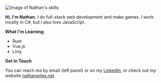 ![Image of Nathan's skills](http://nathanwiles.net/img/github-skills.png)

**Hi, I'm Nathan.**
I do full-stack web development and make games. I work mostly in C#, but I also love JavaScript.

**What I'm Learning**
- Rust
- Vue.js
- Linq

**Get In Touch**

You can reach me by email (left panel) or on my [LinkedIn](https://www.linkedin.com/in/nathan-wiles/), or check out my website [nathanwiles.net](http://nathanwiles.net).

